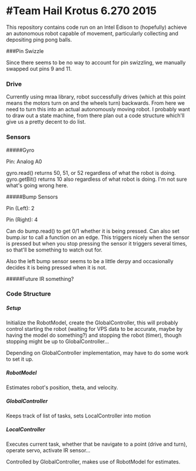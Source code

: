 #Team Hail Krotus 6.270 2015
=====

This repository contains code run on an Intel Edison to 
(hopefully) achieve an autonomous robot capable of 
movement, particularly collecting and depositing ping pong balls.

###Pin Swizzle

Since there seems to be no way to account for pin swizzling, we manually swapped out pins 9 and 11.


### Drive

Currently using mraa library, robot successfully drives (which at this point means the motors turn on and the wheels turn) backwards. From here we need to turn this into an actual autonomously moving robot. I probably want to draw out a state machine, from there plan out a code structure which'll give us a pretty decent to do list.

### Sensors

#####Gyro

Pin: Analog A0

gyro.read() returns 50, 51, or 52 regardless of what the robot is doing.
gyro.getBit() returns 10 also regardless of what robot is doing. I'm not sure what's going wrong here.

#####Bump Sensors

Pin (Left): 2

Pin (Right): 4

Can do bump.read() to get 0/1 whether it is being pressed.
Can also set bump.isr to call a function on an edge. This triggers nicely when the sensor is pressed but when you stop pressing the sensor it triggers several times, so that'll be something to watch out for.

Also the left bump sensor seems to be a little derpy and occasionally decides it is being pressed when it is not.

#####Future IR something?

### Code Structure

##### Setup

Initialize the RobotModel, create the GlobalController, this will probably control starting the robot (waiting for VPS data to be accurate, maybe by having the model do something?) and stopping the robot (timer), though stopping might be up to GlobalController...

Depending on GlobalController implementation, may have to do some work to set it up.

##### RobotModel

Estimates robot's position, theta, and velocity.

##### GlobalController

Keeps track of list of tasks, sets LocalController into motion

##### LocalController

Executes current task, whether that be navigate to a point (drive and turn), operate servo, activate IR sensor...

Controlled by GlobalController, makes use of RobotModel for estimates.
